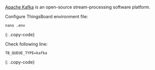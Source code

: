 [Apache Kafka](https://kafka.apache.org/) is an open-source stream-processing software platform.

Configure ThingsBoard environment file:

```text
nano .env
```
{: .copy-code}

Check following line:

```.env
TB_QUEUE_TYPE=kafka
```
{: .copy-code}
